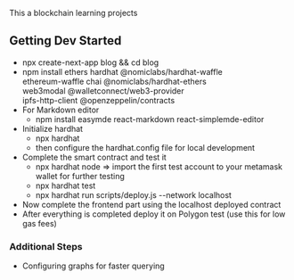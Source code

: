 This a blockchain learning projects

## Getting Dev Started

- npx create-next-app blog && cd blog
- npm install ethers hardhat @nomiclabs/hardhat-waffle \
  ethereum-waffle chai @nomiclabs/hardhat-ethers \
  web3modal @walletconnect/web3-provider \
  ipfs-http-client @openzeppelin/contracts
- For Markdown editor
  - npm install easymde react-markdown react-simplemde-editor
- Initialize hardhat
  - npx hardhat
  - then configure the hardhat.config file for local development
- Complete the smart contract and test it
  - npx hardhat node => import the first test account to your metamask wallet for further testing
  - npx hardhat test
  - npx hardhat run scripts/deploy.js --network localhost
- Now complete the frontend part using the localhost deployed contract
- After everything is completed deploy it on Polygon test (use this for low gas fees)

### Additional Steps

- Configuring graphs for faster querying
